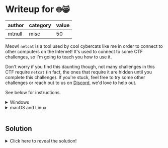 # Writeup for `🌐😸`

| author | category | value |
|--------|----------|-------|
| mtnull |   misc   |   50  |

Meow! `netcat` is a tool used by cool cybercats like me in order to connect to other computers on the Internet! It's used to connect to some CTF challenges, so I'm going to teach you how to use it.

Don't worry if you find this daunting though, not many challenges in this CTF require `netcat` (in fact, the ones that require it are hidden until you complete this challenge). If you're stuck, feel free to try some other challenges or reach out to us on [Discord](https://secso.cc/discord), we'd love to help out.

See below for instructions.

<details>
<summary>Windows</summary>
The route we're going to take here is to install Windows Subsystem for Linux (WSL), which lets you open Linux terminals on Windows. If you're running Windows 10, <b>it is highly recommended</b> that you download <a href="https://aka.ms/terminal">Windows Terminal</a> as it offers a significantly better terminal experience compared to the traditional Command Prompt window.<br><br>
1. Open Windows Terminal (this can be done by searching for 'terminal' in the Start Menu).<br>
2. Type <code>wsl --install</code> and press Enter. Wait for it to complete.<br>
3. Reboot your computer.<br>
4. Re-open Windows Terminal. It should automatically open up WSL (this can be changed inside WT settings if you wish) and prompt you for initial setup. If WSL didn't open, click the arrow next to the first tab and open a new Ubuntu tab.<br>
5. Follow the prompts. You will eventually land at some text that reads something like <code>user@DESKTOP-XYZ:~$</code>.<br><br>

At this point, you've successfully installed WSL onto your system. Congratulations! If you're majoring in Computer Science, you will be getting very familiar with the Linux terminal as you progress.

For now though, open the Linux instructions and follow them to finish off the challenge.
</details>

<details>
<summary>macOS and Linux</summary>
This is super easy!<br><br>
1. Open an application called Terminal (if you came here from the Windows instructions, open a WSL tab). You can do this on macOS via Spotlight Search (Cmd+Space) or opening Finder and going to the <code>Applications</code> folder. If you're running Linux, I think you have this one figured out.<br>
2. Type <code>nc pwn.ctf.secso.cc 5008</code> and press Enter.<br>
3. Profit! You're now talking to another computer over the Internet.
</details><br>


## Solution

<details>
<summary>Click here to reveal the solution!</summary>

### The Big Idea

Getting familiar with using netcat.

### Walkthrough

1. Open a terminal.
2. Connect to `ctf.secso.cc 1001` by typing `nc pwn.ctf.secso.cc 1001`.
3. Type "meow" in your terminal and click enter to get the flag for this challenge.

### Flag(s)

- `OWEEK{purr_n3t_cat5_ar3_c0ol}`

</details>
